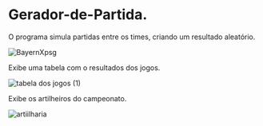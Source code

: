 # Gerador-de-Partida.

O programa simula partidas entre os times, criando um resultado aleatório.

![BayernXpsg](https://user-images.githubusercontent.com/99137194/182247857-50ce9a37-6d6a-4e00-9928-855c0980c4f4.png)

Exibe uma tabela com o resultados dos jogos.

![tabela dos jogos (1)](https://user-images.githubusercontent.com/99137194/184550621-c056a91c-bccb-4cf9-a73a-0d76ec12db86.png)

Exibe os artilheiros do campeonato.

![artiilharia](https://user-images.githubusercontent.com/99137194/191123522-85cbb9a8-bb6e-43af-baa6-b98d20343f80.png)